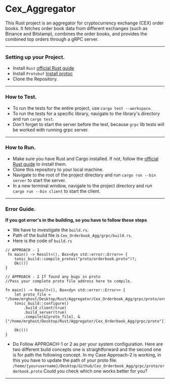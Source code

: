 # Cex_Aggregator

This Rust project is an aggregator for cryptocurrency exchange (CEX) order books. It fetches order book data from different exchanges (such as Binance and Bitstamp), combines the order books, and provides the combined top orders through a gRPC server.

----------------------------------------------
### Setting up your Project.
- Install `Rust`  [official Rust guide](https://www.rust-lang.org/tools/install)
- Install `Protobuf`  [Install protoc](https://grpc.io/docs/protoc-installation/)
- Clone the Repository.

------------------------------------------------
### How to Test.
-  To run the tests for the entire project, use `cargo test --workspace`.
- To run the tests for a specific library, navigate to the library's directory and run `cargo test`.
-  Don't forget to start the server before the test, because `grpc` lib tests will be worked with running grpc server.

-----------------------------------------------
### How to Run.

-  Make sure you have Rust and Cargo installed. If not, follow the [official Rust guide](https://www.rust-lang.org/tools/install) to install them.
-  Clone this repository to your local machine.
-  Navigate to the root of the project directory and run `cargo run --bin server` to start the server.
-  In a new terminal window, navigate to the project directory and run `cargo run --bin client` to start the client.


--------------------------------------------------
### Error Guide.
**If you got error's in the building, so you have to follow these steps**
-  We have to investigate the `build.rs`.
-  Path of the build file is `Cex_Orderbook_Agg/grpc/build.rs`.
-  Here is the code of `build.rs`
```
// APPROACH - 1
 fn main() -> Result<(), Box<dyn std::error::Error>> {
    tonic_build::compile_protos("proto/orderbook.proto")?;
    Ok(())
}

// APPROACH - 2 If found any bugs in proto
//Pass your complete proto file address here to compile.

fn main() -> Result<(), Box<dyn std::error::Error>> {
    let proto_file = "/home/mrghost/Desktop/Rust/Aggregator/Cex_Orderbook_Agg/grpc/proto/orderbook.proto";
    tonic_build::configure()
        .build_client(true)
        .build_server(true)
        .compile(&[proto_file], &["/home/mrghost/Desktop/Rust/Aggregator/Cex_Orderbook_Agg/grpc/proto"])?;

    Ok(())
}
```
-  Do Follow APPROACH-1 or 2 as per your system configuration. Here are two different build concepts one is straightforward and the second one is for path the following concept. In my Case Approach-2 is working, in this you have to update the path of your proto file. `/home/{yourusername}/Desktop/Github/Cex_Orderbook_Agg/grpc/proto/orderbook.proto`
Could you check which one works better for you?

----------------------------------------------------------------------------------------------

